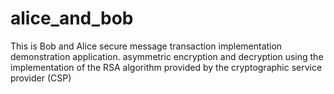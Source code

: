 # alice_and_bob
This is Bob and Alice secure message transaction implementation demonstration application. asymmetric encryption and decryption using the implementation of the RSA algorithm provided by the cryptographic service provider (CSP)
